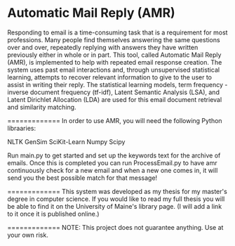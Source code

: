 Automatic Mail Reply (AMR)
=============
Responding to email is a time-consuming task that is a requirement for most professions. Many people find themselves answering the same questions over and over, repeatedly replying with answers they have written previously either in whole or in part. This tool, called Automatic Mail Reply (AMR), is implemented to help with repeated email response creation. The system uses past email interactions and, through unsupervised statistical learning, attempts to recover relevant information to give to the user to assist in writing their reply. The statistical learning models, term frequency - inverse document frequency (tf-idf), Latent Semantic Analysis (LSA), and Latent Dirichlet Allocation (LDA) are used for this email document retrieval and similarity matching.

=============
In order to use AMR, you will need the following Python libraaries:

NLTK
GenSim
SciKit-Learn
Numpy
Scipy

Run main.py to get started and set up the keywords text for the archive of emails. Once this is completed you can run ProcessEmail.py to have amr continuously check for a new email and when a new one comes in, it will send you the best possible match for that message!

=============
This system was developed as my thesis for my master's degree in computer science. If you would like to read my full thesis you will be able to find it on the University of Maine's library page. (I will add a link to it once it is published online.)

=============
NOTE: This project does not guarantee anything. Use at your own risk.
